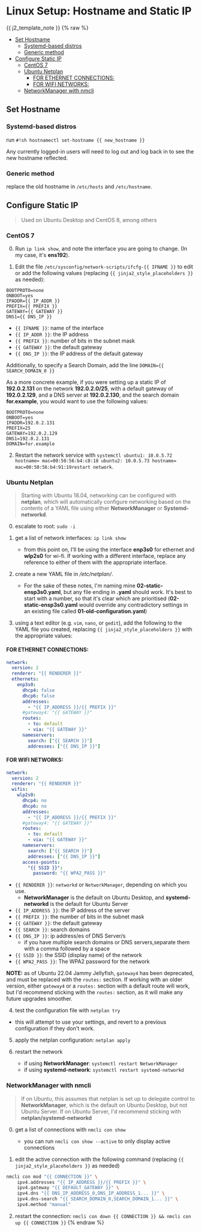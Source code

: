 # Linux Setup: Hostname and Static IP

{{ j2_template_note }}
{% raw %}
<!-- vim-markdown-toc GFM -->

* [Set Hostname](#set-hostname)
  * [Systemd-based distros](#systemd-based-distros)
  * [Generic method](#generic-method)
* [Configure Static IP](#configure-static-ip)
  * [CentOS 7](#centos-7)
  * [Ubuntu Netplan](#ubuntu-netplan)
    * [FOR ETHERNET CONNECTIONS:](#for-ethernet-connections)
    * [FOR WIFI NETWORKS:](#for-wifi-networks)
  * [NetworkManager with nmcli](#networkmanager-with-nmcli)

<!-- vim-markdown-toc -->

## Set Hostname

### Systemd-based distros

run `#!sh hostnamectl set-hostname {{ new_hostname }}`

Any currently logged-in users will need to log out and log back in to see the new hostname reflected.

### Generic method

replace the old hostname in `/etc/hosts` and `/etc/hostname`.

## Configure Static IP

> Used on Ubuntu Desktop and CentOS 8, among others

### CentOS 7

0. Run `ip link show`, and note the interface you are going to change. (In my case, it's **ens192**).

1. Edit the file `/etc/sysconfig/network-scripts/ifcfg-{{ IFNAME }}` to edit or add the following values (replacing `{{ jinja2_style_placeholders }}` as needed):

```;
BOOTPROTO=none
ONBOOT=yes
IPADDR={{ IP_ADDR }}
PREFIX={{ PREFIX }}
GATEWAY={{ GATEWAY }}
DNS1={{ DNS_IP }}
```
* `{{ IFNAME }}`: name of the interface
* `{{ IP_ADDR }}`: the IP address
* `{{ PREFIX }}`: number of bits in the subnet mask
* `{{ GATEWAY }}`: the default gateway
* `{{ DNS_IP }}`: the IP address of the default gateway

Additionally, to specify a Search Domain, add the line `DOMAIN={{ SEARCH_DOMAIN_0 }}`

As a more concrete example, if you were setting up a static IP of **192.0.2.131** on the network **192.0.2.0/25**, with a default gateway of **192.0.2.129**, and a DNS server at **192.0.2.130**, and the search domain **for.example**, you would want to use the following values:
```
BOOTPROTO=none
ONBOOT=yes
IPADDR=192.0.2.131
PREFIX=25
GATEWAY=192.0.2.129
DNS1=192.0.2.131
DOMAIN=for.example
```
2. Restart the network service with `systemctl ubuntu1: 10.0.5.72 hostname= mac=00:50:56:b4:c8:18
ubuntu2: 10.0.5.73 hostname= mac=00:50:56:b4:91:19restart network`.

### Ubuntu Netplan

> Starting with Ubuntu 18.04, networking can be configured with **netplan**, which will automatically configure networking based on the contents of a YAML file using either **NetworkManager** or **Systemd-networkd**.

0. escalate to root: `sudo -i`

1. get a list of network interfaces: `ip link show`

   * from this point on, I'll be using the interface **enp3s0** for ethernet and **wlp2s0** for wi-fi. If working with a different interface, replace any reference to either of them with the appropriate interface.

2. create a new YAML file in */etc/netplan/*.
   * For the sake of these notes, I'm naming mine **02-static-ensp3s0.yaml**, but any file ending in **.yaml** should work. It's best to start with a number, so that it's clear which are prioritised (**02-static-ensp3s0.yaml** would override any contradictory settings in an existing file called **01-old-configuration.yaml**)

3. using a text editor (e.g. `vim`, `nano`, or `gedit`), add the following to the YAML file you created, replacing `{{ jinja2_style_placeholders }}` with the appropriate values:

#### FOR ETHERNET CONNECTIONS:

```yaml
network:
  version: 2
  renderer: "{{ RENDERER }}"
  ethernets:
    enp3s0:
      dhcp4: false
      dhcp6: false
      addresses:
        - "{{ IP_ADDRESS }}/{{ PREFIX }}"
      #gateway4: "{{ GATEWAY }}"
      routes:
        - to: default
        - via: "{{ GATEWAY }}"
      nameservers:
        search: ["{{ SEARCH }}"]
        addresses: ["{{ DNS_IP }}"]
```

#### FOR WIFI NETWORKS:

```yaml
network:
  version: 2
  renderer: "{{ RENDERER }}"
  wifis:
    wlp2s0:
      dhcp4: no
      dhcp6: no
      addresses:
        - "{{ IP_ADDRESS }}/{{ PREFIX }}"
      #gateway4: "{{ GATEWAY }}"
      routes:
        - to: default
        - via: "{{ GATEWAY }}"
      nameservers:
        search: ["{{ SEARCH }}"]
        addresses: ["{{ DNS_IP }}"]
      access-points:
        "{{ SSID }}":
          password: "{{ WPA2_PASS }}"
```

* `{{ RENDERER }}`: `networkd` or `NetworkManager`, depending on which you use.
  * **NetworkManager** is the default on Ubuntu Desktop, and **systemd-networkd** is the default for Ubuntu Server
* `{{ IP_ADDRESS }}`: the IP address of the server
* `{{ PREFIX }}`: the number of bits in the subnet mask
* `{{ GATEWAY }}`: the default gateway
* `{{ SEARCH }}`: search domains
* `{{ DNS_IP }}`: ip address/es of DNS Server/s
   * if you have multiple search domains or DNS servers,separate them with a comma followed by a space
* `{{ SSID }}`: the SSID (display name) of the network
* `{{ WPA2_PASS }}`: The WPA2 password for the network

**NOTE:** as of Ubuntu 22.04 Jammy Jellyfish, `gateway4` has been deprecated, and must be replaced with the `routes:` section. If working with an older version, either `gateway4` or a `routes:` section with a default route will work, but I'd recommend sticking with the `routes:` section, as it will make any future upgrades smoother.

4. test the configuration file with `netplan try`

* this will attempt to use your settings, and revert to a previous configuration if they don't work.

5. apply the netplan configuration: `netplan apply`

6. restart the network

   * if using **NetworkManager**: `systemctl restart NetworkManager`
   * if using **systemd-network**: `systemctl restart systemd-networkd`

### NetworkManager with nmcli

> If on Ubuntu, this assumes that netplan is set up to delegate control to **NetworkManager**, which is the default on Ubuntu Desktop, but not Ubuntu Server. If on Ubuntu Server, I'd recommend sticking with **netplan/systemd-networkd**

0. get a list of connections with `nmcli con show`
   * you can run `nmcli con show --active` to only display active connections

1. edit the active connection with the following command (replacing `{{ jinja2_style_placeholders }}` as needed)

```sh
nmcli con mod "{{ CONNECTION }}" \
    ipv4.addresses "{{ IP_ADDRESS }}/{{ PREFIX }}" \
    ipv4.gateway "{{ DEFAULT_GATEWAY }}" \
    ipv4.dns "{{ DNS_IP_ADDRESS_0,DNS_IP_ADDRESS_1... }}" \
    ipv4.dns-search "{{ SEARCH_DOMAIN_0,SEARCH_DOMAIN_1... }}" \
    ipv4.method "manual"
```
2. restart the connection: `nmcli con down {{ CONNECTION }} && nmcli con up {{ CONNECTION }}`
{% endraw %}
